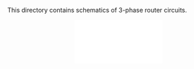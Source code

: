 This directory contains schematics of 3-phase router circuits.

<center><embed border='0' src='3phase_Mainboard.wrl' width='200' height='100' align='absmiddle'></center>
